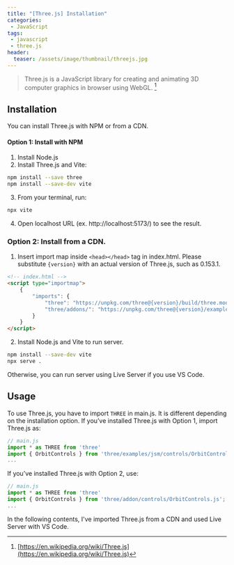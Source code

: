 ```yaml
---
title: "[Three.js] Installation"
categories:
 - JavaScript
tags:
 - javascript
 - three.js
header:
  teaser: /assets/image/thumbnail/threejs.jpg
---
```


> Three.js is a JavaScript library for creating and animating 3D computer graphics in browser using WebGL. [^wiki]

## Installation

You can install Three.js with NPM or from a CDN. 

#### Option 1: Install with NPM
1. Install Node.js
2. Install Three.js and Vite:
```bash
npm install --save three
npm install --save-dev vite
```
3. From your terminal, run:
```bash
npx vite
```
4. Open localhost URL (ex. http://localhost:5173/) to see the result.

### Option 2: Install from a CDN.
1. Insert import map inside `<head></head>` tag in index.html. Please substitute `{version}` with an actual version of Three.js, such as 0.153.1.
```html
<!-- index.html -->
<script type="importmap">
	{
		"imports": {
			"three": "https://unpkg.com/three@{version}/build/three.module.js",
			"three/addons/": "https://unpkg.com/three@{version}/examples/jsm/"
		}
	}
</script>
```
2. Install Node.js and Vite to run server.
```bash
npm install --save-dev vite
npx serve .
```
Otherwise, you can run server using Live Server if you use VS Code.

## Usage
To use Three.js, you have to import `THREE` in main.js. It is different depending on the installation option. If you’ve installed Three.js with Option 1, import Three.js as:
```js
// main.js
import * as THREE from 'three'
import { OrbitControls } from 'three/examples/jsm/controls/OrbitControls.js';
...
```

If you’ve installed Three.js with Option 2, use:
```js
// main.js
import * as THREE from 'three'
import { OrbitControls } from 'three/addon/controls/OrbitControls.js';
...
```

In the following contents, I've imported Three.js from a CDN and used Live Server with VS Code.

[^wiki]: [https://en.wikipedia.org/wiki/Three.js](https://en.wikipedia.org/wiki/Three.js)